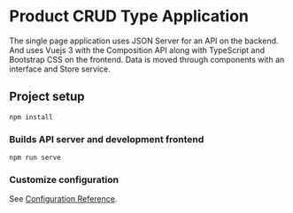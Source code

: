 # Product CRUD Type Application
The single page application uses JSON Server for an API on the backend. And uses Vuejs 3 with the Composition API along with TypeScript and Bootstrap CSS on the frontend. Data is moved through components with an interface and Store service.

## Project setup
```
npm install
```

### Builds API server and development frontend
```
npm run serve
```

### Customize configuration
See [Configuration Reference](https://cli.vuejs.org/config/).
